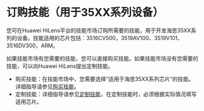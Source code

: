 # 订购技能（用于35XX系列设备）<a name="hilens_02_0046"></a>

您可在Huawei HiLens平台的技能市场订购所需要的技能，用于开发海思35XX系列的设备。技能适用的芯片包括：3516CV500，3519AV100、3519V101、3516DV300，ARM。

如果技能市场有您需要的技能，您可以直接购买技能。如果技能市场没有您需要的技能，可以向Huawei HiLens提出定制技能。

-   购买技能：在技能市场中，您需要选择“适用于海思35XX系列芯片“的技能。详细指导请参见[购买技能](购买技能.md)。
-   定制技能：详细指导请参见[定制技能](定制技能.md)，在定制技能时，必须根据实际情况填写适用芯片。

